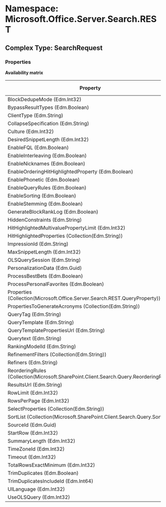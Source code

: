 # Namespace: Microsoft.Office.Server.Search.REST

## Complex Type: SearchRequest

### Properties

**Availability matrix**

Property | SPO | SP 2019 | SP 2016 | SP 2013
----------|:---:|:-------:|:-------:|:-------
BlockDedupeMode (Edm.Int32) | ✅ | ✅ | ✅ | ✅
BypassResultTypes (Edm.Boolean) | ✅ | ✅ | ✅ | ✅
ClientType (Edm.String) | ✅ | ✅ | ✅ | ✅
CollapseSpecification (Edm.String) | ✅ | ✅ | ✅ | ✅
Culture (Edm.Int32) | ✅ | ✅ | ✅ | ✅
DesiredSnippetLength (Edm.Int32) | ✅ | ✅ | ✅ | ✅
EnableFQL (Edm.Boolean) | ✅ | ✅ | ✅ | ✅
EnableInterleaving (Edm.Boolean) | ✅ | ✅ | ✅ | ✅
EnableNicknames (Edm.Boolean) | ✅ | ✅ | ✅ | ✅
EnableOrderingHitHighlightedProperty (Edm.Boolean) | ✅ | ✅ | ✅ | ✅
EnablePhonetic (Edm.Boolean) | ✅ | ✅ | ✅ | ✅
EnableQueryRules (Edm.Boolean) | ✅ | ✅ | ✅ | ✅
EnableSorting (Edm.Boolean) | ✅ | ✅ | ✅ | ✅
EnableStemming (Edm.Boolean) | ✅ | ✅ | ✅ | ✅
GenerateBlockRankLog (Edm.Boolean) | ✅ | ✅ | ✅ | ✅
HiddenConstraints (Edm.String) | ✅ | ✅ | ✅ | ✅
HitHighlightedMultivaluePropertyLimit (Edm.Int32) | ✅ | ✅ | ✅ | ✅
HitHighlightedProperties (Collection(Edm.String)) | ✅ | ✅ | ✅ | ✅
ImpressionId (Edm.String) | ✅ | ✅ | ✅ | ✅
MaxSnippetLength (Edm.Int32) | ✅ | ✅ | ✅ | ✅
OLSQuerySession (Edm.String) | ✅ | ✅ | ❌ | ❌
PersonalizationData (Edm.Guid) | ✅ | ✅ | ✅ | ✅
ProcessBestBets (Edm.Boolean) | ✅ | ✅ | ✅ | ✅
ProcessPersonalFavorites (Edm.Boolean) | ✅ | ✅ | ✅ | ✅
Properties (Collection(Microsoft.Office.Server.Search.REST.QueryProperty)) | ✅ | ✅ | ✅ | ✅
PropertiesToGenerateAcronyms (Collection(Edm.String)) | ✅ | ❌ | ❌ | ❌
QueryTag (Edm.String) | ✅ | ✅ | ✅ | ✅
QueryTemplate (Edm.String) | ✅ | ✅ | ✅ | ✅
QueryTemplatePropertiesUrl (Edm.String) | ✅ | ✅ | ✅ | ✅
Querytext (Edm.String) | ✅ | ✅ | ✅ | ✅
RankingModelId (Edm.String) | ✅ | ✅ | ✅ | ✅
RefinementFilters (Collection(Edm.String)) | ✅ | ✅ | ✅ | ✅
Refiners (Edm.String) | ✅ | ✅ | ✅ | ✅
ReorderingRules (Collection(Microsoft.SharePoint.Client.Search.Query.ReorderingRule)) | ✅ | ✅ | ✅ | ✅
ResultsUrl (Edm.String) | ✅ | ✅ | ✅ | ✅
RowLimit (Edm.Int32) | ✅ | ✅ | ✅ | ✅
RowsPerPage (Edm.Int32) | ✅ | ✅ | ✅ | ✅
SelectProperties (Collection(Edm.String)) | ✅ | ✅ | ✅ | ✅
SortList (Collection(Microsoft.SharePoint.Client.Search.Query.Sort)) | ✅ | ✅ | ✅ | ✅
SourceId (Edm.Guid) | ✅ | ✅ | ✅ | ✅
StartRow (Edm.Int32) | ✅ | ✅ | ✅ | ✅
SummaryLength (Edm.Int32) | ✅ | ✅ | ✅ | ✅
TimeZoneId (Edm.Int32) | ✅ | ✅ | ✅ | ✅
Timeout (Edm.Int32) | ✅ | ✅ | ✅ | ✅
TotalRowsExactMinimum (Edm.Int32) | ✅ | ✅ | ✅ | ✅
TrimDuplicates (Edm.Boolean) | ✅ | ✅ | ✅ | ✅
TrimDuplicatesIncludeId (Edm.Int64) | ✅ | ✅ | ✅ | ✅
UILanguage (Edm.Int32) | ✅ | ✅ | ✅ | ✅
UseOLSQuery (Edm.Int32) | ✅ | ✅ | ❌ | ❌